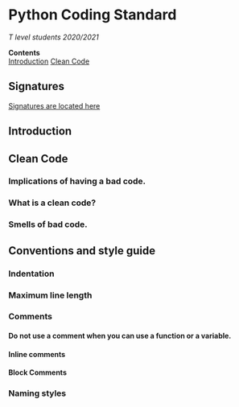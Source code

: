 # Python Coding Standard
*T level students 2020/2021*<br />

**Contents**<br />
[Introduction]()
[Clean Code]()

## Signatures
[Signatures are located here](standards-signatures.md)

## Introduction

## Clean Code
### Implications of having a bad code.
### What is a clean code?
### Smells of bad code.

## Conventions and style guide
### Indentation
### Maximum line length
### Comments
#### Do not use a comment when you can use a function or a variable.
#### Inline comments
#### Block Comments
### Naming styles

